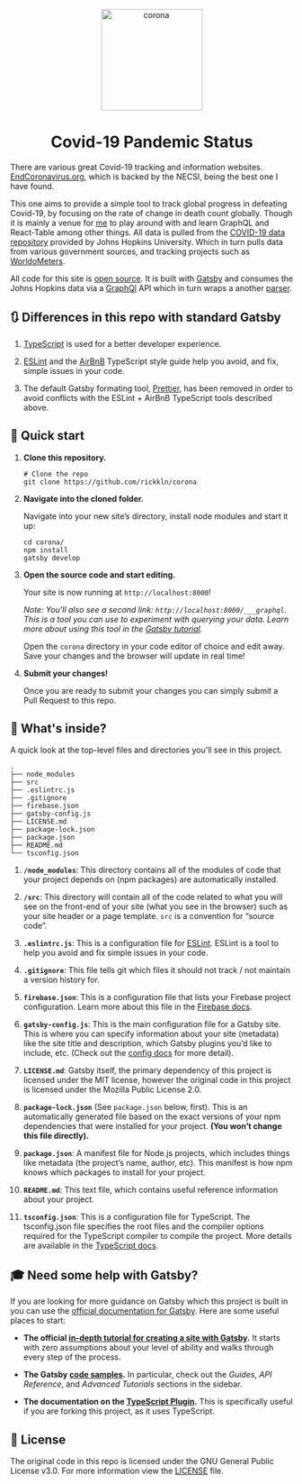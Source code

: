 <p align="center">
  <a href="https://corona.rickkln.com">
    <img alt="corona" src="https://github.com/rickkln/corona/blob/master/src/images/coronavirus.png?raw=true" width="180" />
  </a>
</p>

<h1 align="center">
  Covid-19 Pandemic Status
</h1>

There are various great Covid-19 tracking and information websites. [EndCoronavirus.org](https://www.endcoronavirus.org/), which is backed by the NECSI, being the best one I have found.

This one aims to provide a simple tool to track global progress in defeating Covid-19,
by focusing on the rate of change in death count globally. Though it is mainly a venue for [me](https://rickkln.com) to play around with and learn GraphQL and React-Table among other things.
All data is pulled from the [COVID-19 data repository](https://github.com/CSSEGISandData/COVID-19) provided by Johns Hopkins University.
Which in turn pulls data from various government sources, and tracking projects such as [WorldoMeters](https://www.worldometers.info/coronavirus).

All code for this site is [open source](https://github.com/rickkln/corona). It is built with [Gatsby](https://www.gatsbyjs.org/) and consumes the Johns Hopkins data via a [GraphQl](https://github.com/rlindskog/covid19-graphql) API which in turn wraps a another [parser](https://github.com/pomber/covid19).

## 🔃 Differences in this repo with standard Gatsby

1.  [TypeScript](https://www.typescriptlang.org/) is used for a better developer experience.

1.  [ESLint](https://eslint.org/) and the [AirBnB](https://github.com/airbnb/javascript) TypeScript style guide help you avoid, and fix, simple issues in your code.

1.  The default Gatsby formating tool, [Prettier](https://prettier.io/), has been removed in order to avoid conflicts with the ESLint + AirBnB TypeScript tools described above.

## 🚀 Quick start

1.  **Clone this repository.**

    ```shell
    # Clone the repo
    git clone https://github.com/rickkln/corona
    ```

1.  **Navigate into the cloned folder.**

    Navigate into your new site’s directory, install node modules and start it up:

    ```shell
    cd corona/
    npm install
    gatsby develop
    ```

1.  **Open the source code and start editing.**

    Your site is now running at `http://localhost:8000`!

    _Note: You'll also see a second link: _`http://localhost:8000/___graphql`_. This is a tool you can use to experiment with querying your data. Learn more about using this tool in the [Gatsby tutorial](https://www.gatsbyjs.org/tutorial/part-five/#introducing-graphiql)._

    Open the `corona` directory in your code editor of choice and edit away. Save your changes and the browser will update in real time!

1.  **Submit your changes!**

    Once you are ready to submit your changes you can simply submit a Pull Request to this repo.

## 🧐 What's inside?

A quick look at the top-level files and directories you'll see in this project.

    .
    ├── node_modules
    ├── src
    ├── .eslintrc.js
    ├── .gitignore
    ├── firebase.json
    ├── gatsby-config.js
    ├── LICENSE.md
    ├── package-lock.json
    ├── package.json
    ├── README.md
    └── tsconfig.json

1.  **`/node_modules`**: This directory contains all of the modules of code that your project depends on (npm packages) are automatically installed.

1.  **`/src`**: This directory will contain all of the code related to what you will see on the front-end of your site (what you see in the browser) such as your site header or a page template. `src` is a convention for “source code”.

1.  **`.eslintrc.js`**: This is a configuration file for [ESLint](https://eslint.org/). ESLint is a tool to help you avoid and fix simple issues in your code.

1.  **`.gitignore`**: This file tells git which files it should not track / not maintain a version history for.

1.  **`firebase.json`**: This is a configuration file that lists your Firebase project configuration. Learn more about this file in the [Firebase docs](https://firebase.google.com/docs/hosting/full-config).

1.  **`gatsby-config.js`**: This is the main configuration file for a Gatsby site. This is where you can specify information about your site (metadata) like the site title and description, which Gatsby plugins you’d like to include, etc. (Check out the [config docs](https://www.gatsbyjs.org/docs/gatsby-config/) for more detail).

1.  **`LICENSE.md`**: Gatsby itself, the primary dependency of this project is licensed under the MIT license, however the original code in this project is licensed under the Mozilla Public License 2.0.

1.  **`package-lock.json`** (See `package.json` below, first). This is an automatically generated file based on the exact versions of your npm dependencies that were installed for your project. **(You won’t change this file directly).**

1.  **`package.json`**: A manifest file for Node.js projects, which includes things like metadata (the project’s name, author, etc). This manifest is how npm knows which packages to install for your project.

1.  **`README.md`**: This text file, which contains useful reference information about your project.

1.  **`tsconfig.json`**: This is a configuration file for TypeScript. The tsconfig.json file specifies the root files and the compiler options required for the TypeScript compiler to compile the project. More details are available in the [TypeScript docs](https://www.typescriptlang.org/docs/handbook/tsconfig-json.html).

## 🎓 Need some help with Gatsby?

If you are looking for more guidance on Gatsby which this project is built in you can use the [official documentation for Gatsby](https://www.gatsbyjs.org/). Here are some useful places to start:

- **The official [in-depth tutorial for creating a site with Gatsby](https://www.gatsbyjs.org/tutorial/).** It starts with zero assumptions about your level of ability and walks through every step of the process.

- **The Gatsby [code samples](https://www.gatsbyjs.org/docs/).** In particular, check out the _Guides_, _API Reference_, and _Advanced Tutorials_ sections in the sidebar.

- **The documentation on the [TypeScript Plugin](https://www.gatsbyjs.org/packages/gatsby-plugin-typescript/).** This is specifically useful if you are forking this project, as it uses TypeScript.

## 📝 License

The original code in this repo is licensed under the GNU General Public License v3.0. For more information view the [LICENSE](https://github.com/rickkln/corona/blob/master/LICENSE.md) file.
